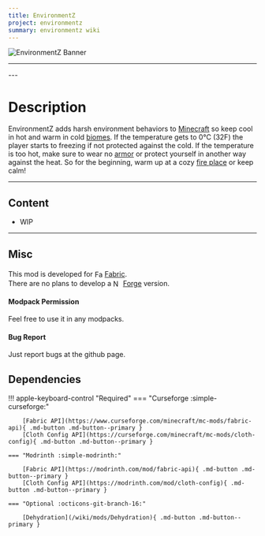 ```yaml
---
title: EnvironmentZ
project: environmentz
summary: environmentz wiki
---
```

<script src="/wiki/javascripts/data.js"></script>
<script src="/wiki/javascripts/sidebar.js" id="environmentz"></script>

![EnvironmentZ Banner](/wiki/assets/general/banner/environmentzbanner.png)

---
<div id="showcase-gallery" modid="environmentz" image_1="environmentz_image_1" image_2="environmentz_image_2" image_3="environmentz_image_3"></div>
<script src="/wiki/javascripts/showcase.js"></script>
---

# Description
EnvironmentZ adds harsh environment behaviors to [Minecraft](https://www.minecraft.net/en-us) so keep cool in hot and warm in cold [biomes](https://minecraft.wiki/w/Biome).
If the temperature gets to 0°C (32F) the player starts to freezing if not protected against the cold.
If the temperature is too hot, make sure to wear no [armor](https://minecraft.wiki/w/Armor) or protect yourself in another way against the heat.
So for the beginning, warm up at a cozy [fire place](https://minecraft.wiki/w/Campfire) or keep calm!

---
## Content
- WIP
<!-- - [Block List](/wiki/mods/environmentz/Blocks/#list-of-blocks)
- [Entity List](/wiki/mods/environmentz/Entities/#list-of-entities)
- [Item List](/wiki/mods/environmentz/Items/#list-of-items)
- [Structure List](/wiki/mods/environmentz/Structures/#list-of-structures) -->
  
---
## Misc
This mod is developed for <img src="https://fabricmc.net/assets/logo.png" alt="Fabric" width="16" height="16" style="position: relative; top: 3px;"> [Fabric](https://fabricmc.net/).  
There are no plans to develop a <img src="https://neoforged.net/img/authors/neoforged.png" alt="NeoForged" width="16" height="16" style="position: relative; top: 3px;"> [Forge](https://neoforged.net/) version.  

#### Modpack Permission
Feel free to use it in any modpacks.  

#### Bug Report
Just report bugs at the github page.  

## Dependencies

!!! apple-keyboard-control "Required"
    === "Curseforge :simple-curseforge:"

        [Fabric API](https://www.curseforge.com/minecraft/mc-mods/fabric-api){ .md-button .md-button--primary }
        [Cloth Config API](https://curseforge.com/minecraft/mc-mods/cloth-config){ .md-button .md-button--primary }

    === "Modrinth :simple-modrinth:"

        [Fabric API](https://modrinth.com/mod/fabric-api){ .md-button .md-button--primary }
        [Cloth Config API](https://modrinth.com/mod/cloth-config){ .md-button .md-button--primary }
    
    === "Optional :octicons-git-branch-16:"

        [Dehydration](/wiki/mods/Dehydration){ .md-button .md-button--primary }
